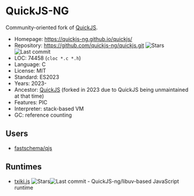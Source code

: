 # QuickJS-NG

Community-oriented fork of [QuickJS](quickjs.md).

* Homepage:    https://quickjs-ng.github.io/quickjs/
* Repository:  https://github.com/quickjs-ng/quickjs.git <span class="shields"><img src="https://img.shields.io/github/stars/quickjs-ng/quickjs?label=&style=flat-square" alt="Stars" title="Stars"><img src="https://img.shields.io/github/last-commit/quickjs-ng/quickjs?label=&style=flat-square" alt="Last commit" title="Last commit"></span>
* LOC:         74458 (`cloc *.c *.h`)
* Language:    C
* License:     MIT
* Standard:    ES2023
* Years:       2023-
* Ancestor:    [QuickJS](quickjs.md) (forked in 2023 due to QuickJS being unmaintained at that time)
* Features:    PIC
* Interpreter: stack-based VM
* GC:          reference counting

## Users

* [fastschema/qjs](fastschema-qjs.md)

## Runtimes

* [txiki.js](https://github.com/saghul/txiki.js) <span class="shields"><img src="https://img.shields.io/github/stars/saghul/txiki.js?label=&style=flat-square" alt="Stars" title="Stars"><img src="https://img.shields.io/github/last-commit/saghul/txiki.js?label=&style=flat-square" alt="Last commit" title="Last commit"></span> - QuickJS-ng/libuv-based JavaScript runtime
